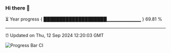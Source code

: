 ### Hi there 👋

⏳ Year progress { ████████████████████▁▁▁▁▁▁▁▁▁▁ } 69.81 %

---

⏰ Updated on Thu, 12 Sep 2024 12:20:03 GMT

![Progress Bar CI](https://github.com/code-lakshay/GitHub-Actions-Demo/workflows/Progress%20Bar%20CI/badge.svg)
